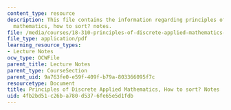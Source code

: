 ```yaml
---
content_type: resource
description: This file contains the information regarding principles of discrete applied
  mathematics, how to sort? notes.
file: /media/courses/18-310-principles-of-discrete-applied-mathematics-fall-2013/4fb2bd51c26ba780d5376fe65e5d1fdb_MIT18_310F13_Ch10.pdf
file_type: application/pdf
learning_resource_types:
- Lecture Notes
ocw_type: OCWFile
parent_title: Lecture Notes
parent_type: CourseSection
parent_uid: 9a763fe0-e59f-409f-b79a-803366095f7c
resourcetype: Document
title: Principles of Discrete Applied Mathematics, How to sort? Notes
uid: 4fb2bd51-c26b-a780-d537-6fe65e5d1fdb
---
```

